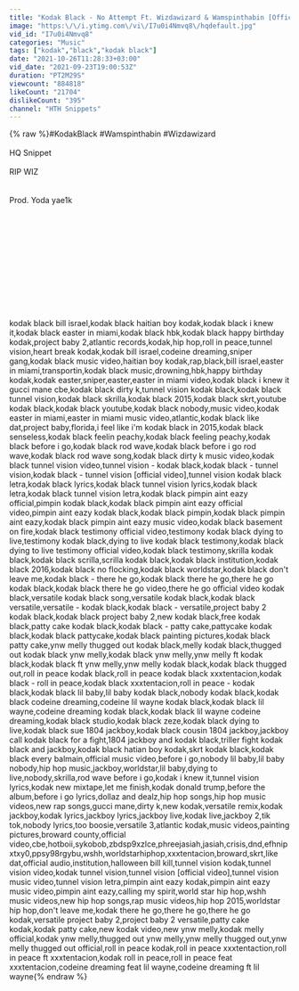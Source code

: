 ```yaml
---
title: "Kodak Black - No Attempt Ft. Wizdawizard & Wamspinthabin [Official Music Video]"
image: "https:\/\/i.ytimg.com\/vi\/I7u0i4Nmvq8\/hqdefault.jpg"
vid_id: "I7u0i4Nmvq8"
categories: "Music"
tags: ["kodak","black","kodak black"]
date: "2021-10-26T11:28:33+03:00"
vid_date: "2021-09-23T19:00:53Z"
duration: "PT2M29S"
viewcount: "884818"
likeCount: "21704"
dislikeCount: "395"
channel: "HTH Snippets"
---
```

{% raw %}#KodakBlack #Wamspinthabin #Wizdawizard  <br /><br />HQ Snippet<br /><br />RIP WIZ<br /><br /><br />Prod. Yoda yae1k<br /><br /><br /><br /><br /><br /><br /><br /><br /><br /><br /><br /><br />kodak black bill israel,kodak black haitian boy kodak,kodak black i knew it,kodak black easter in miami,kodak black hbk,kodak black happy birthday kodak,project baby 2,atlantic records,kodak,hip hop,roll in peace,tunnel vision,heart break kodak,kodak bill israel,codeine dreaming,sniper gang,kodak black music video,haitian boy kodak,rap,black,bill israel,easter in miami,transportin,kodak black music,drowning,hbk,happy birthday kodak,kodak easter,sniper,easter,easter in miami video,kodak black i knew it gucci mane cbe,kodak black dirty k,tunnel vision kodak black,kodak black tunnel vision,kodak black skrilla,kodak black 2015,kodak black skrt,youtube kodak black,kodak black youtube,kodak black nobody,music video,kodak easter in miami,easter in miami music video,atlantic,kodak black like dat,project baby,florida,i feel like i'm kodak black in 2015,kodak black senseless,kodak black feelin peachy,kodak black feeling peachy,kodak black before i go,kodak black rod wave,kodak black before i go rod wave,kodak black rod wave song,kodak black dirty k music video,kodak black tunnel vision video,tunnel vision - kodak black,kodak black - tunnel vision,kodak black - tunnel vision [official video],tunnel vision kodak black letra,kodak black lyrics,kodak black tunnel vision lyrics,kodak black letra,kodak black tunnel vision letra,kodak black pimpin aint eazy official,pimpin kodak black,kodak black pimpin aint eazy official video,pimpin aint eazy kodak black,kodak black pimpin,kodak black pimpin aint eazy,kodak black pimpin aint eazy music video,kodak black basement on fire,kodak black testimony official video,testimony kodak black dying to live,testimony kodak black,dying to live kodak black testimony,kodak black dying to live testimony official video,kodak black testimony,skrilla kodak black,kodak black scrilla,scrilla kodak black,kodak black institution,kodak black 2016,kodak black no flocking,kodak black worldstar,kodak black don't leave me,kodak black - there he go,kodak black there he go,there he go kodak black,kodak black there he go video,there he go official video kodak black,versatile kodak black song,versatile kodak black,kodak black versatile,versatile - kodak black,kodak black - versatile,project baby 2 kodak black,kodak black project baby 2,new kodak black,free kodak black,patty cake kodak black,kodak black - patty cake,pattycake kodak black,kodak black pattycake,kodak black painting pictures,kodak black patty cake,ynw melly thugged out kodak black,melly kodak black,thugged out kodak black ynw melly,kodak black ynw melly,ynw melly ft kodak black,kodak black ft ynw melly,ynw melly kodak black,kodak black thugged out,roll in peace kodak black,roll in peace kodak black xxxtentacion,kodak black - roll in peace,kodak black xxxtentacion,roll in peace - kodak black,kodak black lil baby,lil baby kodak black,nobody kodak black,kodak black codeine dreaming,codeine lil wayne kodak black,kodak black lil wayne,codeine dreaming kodak black,kodak black lil wayne codeine dreaming,kodak black studio,kodak black zeze,kodak black dying to live,kodak black sue 1804 jackboy,kodak black cousin 1804 jackboy,jackboy call kodak black for a fight,1804 jackboy and kodak black,triller fight kodak black and jackboy,kodak black hatian boy kodak,skrt kodak black,kodak black every balmain,official music video,before i go,nobody lil baby,lil baby nobody,hip hop music,jackboy,worldstar,lil baby,dying to live,nobody,skrilla,rod wave before i go,kodak i knew it,tunnel vision lyrics,kodak new mixtape,let me finish,kodak donald trump,before the album,before i go lyrics,dollaz and dealz,hip hop songs,hip hop music videos,new rap songs,gucci mane,dirty k,new kodak,versatile remix,kodak jackboy,kodak lyrics,jackboy lyrics,jackboy live,kodak live,jackboy 2,tik tok,nobody lyrics,too boosie,versatile 3,atlantic kodak,music videos,painting pictures,broward county,official video,cbe,hotboii,sykobob,zbdsp9xzlce,phreejasiah,jasiah,crisis,dnd,efhnipxtxy0,ppsy98rgybu,wshh,worldstarhiphop,xxxtentacion,broward,skrt,like dat,official audio,institution,halloween bill kill,tunnel vision kodak,tunnel vision video,kodak tunnel vision,tunnel vision [official video],tunnel vision music video,tunnel vision letra,pimpin aint eazy kodak,pimpin aint eazy music video,pimpin aint eazy,calling my spirit,world star hip hop,wshh music videos,new hip hop songs,rap music videos,hip hop 2015,worldstar hip hop,don't leave me,kodak there he go,there he go,there he go kodak,versatile project baby 2,project baby 2 versatile,patty cake kodak,kodak patty cake,new kodak video,new ynw melly,kodak melly official,kodak ynw melly,thugged out ynw melly,ynw melly thugged out,ynw melly thugged out official,roll in peace kodak,roll in peace xxxtentaction,roll in peace ft xxxtentacion,kodak roll in peace,roll in peace feat xxxtentacion,codeine dreaming feat lil wayne,codeine dreaming ft lil wayne{% endraw %}
